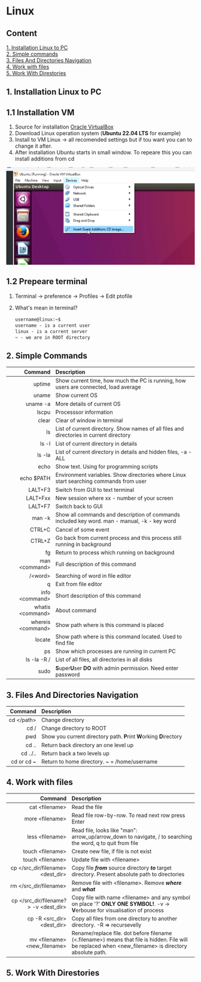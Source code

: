 # Linux

## Content

[1. Installation Linux to PC](#1-installation-linux-to-pc)<br>
[2. Simple commands](#2-simple-commands)<br>
[3. Files And Directories Navigation](#3-files-and-directories-navigation)<br>
[4. Work with files](#4-work-with-files)<br>
[5. Work With Direstories](#5-work-with-direstories)<br>

## 1. Installation Linux to PC

## 1.1 Installation VM

1. Source for installation [Oracle VirtualBox](https://www.virtualbox.org/)
2. Download Linux operation system (**Ubuntu 22.04 LTS** for example)
3. Install to VM Linux -> all recomended settings but if tou want you can to change it after.
4. After installation Ubuntu starts in small window. To repeare this you can install additions from cd

![Alt text](images/cd_insert_additions.png)

## 1.2 Prepeare terminal

1. Terminal -> preference -> Profiles -> Edit ptofile

2. What's mean in terminal?

    ```linux
    username@linux:~$
    username - is a current user
    linux - is a current server
    ~ - we are in ROOT directory
    ```

## 2. Simple Commands

|Command|Description|
|-:|:-|
|uptime|Show current time, how much the PC is running, how users are connected, load average|
|uname|Show current OS|
|uname -a|More details of current OS|
|lscpu|Processsor information|
|clear| Clear of window in terminal|
|ls|List of current directory. Show names of all files and directories in current directory|
|ls -l|List of current directory in details|
|ls -la|List of current directory in details and hidden files, -a - ALL|
|echo|Show text. Using for programming scripts|
|echo $PATH|Environment variables. Show directories where Linux start searching commands from user|
|LALT+F3|Switch from GUI to text terminal|
|LALT+Fxx|New session where xx - number of your screen|
|LALT+F7|Switch back to GUI|
|man -k <word>|Show all commands and description of commands included key word. man - manual, -k - key word|
|CTRL+C|Cancel of some event|
|CTRL+Z|Go back from current process and this process still running in background|
|fg|Return to process which running on background|
|man \<command>|Full description of this command|
|/\<word>|Searching of word in file editor|
|q|Exit from file editor|
|info \<command>|Short description of this command|
|whatis \<command>|About command|
|whereis \<command>|Show path where is this command is placed|
|locate|Show path where is this command located. Used to find file|
|ps|Show which processes are running in current PC|
|ls -la -R /|List of all files, all directories in all disks|
|sudo|**S**uper**U**ser **DO** with admin permission. Need enter password|

## 3. Files And Directories Navigation

|Command|Description|
|-:|:-|
|cd \</path>|Change directory|
|cd /|Change directory to ROOT|
|pwd|Show you current directory path. **P**rint **W**orking **D**irectory|
|cd ..|Return back directory an one level up|
|cd ../..|Return back a two levels up|
|cd or cd ~|Return to home directory. ~ = /home/username|

## 4. Work with files

|Command|Description|
|-:|:-|
|cat \<filename>|Read the file|
|more \<filename>|Read file row-by-row. To read next row press Enter|
|less \<filename>|Read file, looks like "man": arrow_up/arrow_down to navigate, / to searching the word, q to quit from file|
|touch \<filename>|Create new file, if file is not exist|
|touch \<filename>|Update file with \<filename>|
|cp \</src_dir/filename> <dest_dir>|Copy file ***from*** source directory ***to*** target directory. Present absolute path to directories|
|rm \</src_dir/filename>|Remove file with \<filename>. Remove ***where*** and ***what***|
|cp \</src_dir/filename?> -v <dest_dir>|Copy file with name \<filename> and any symbol on place '?' **ONLY ONE SYMBOL!**. -v -> **V**erbouse for visualisation of process|
|cp -R \<src_dir> <dest_dir>|Copy all files from one directory to another directory. -R => recursevelly|
|mv \<filename> <new_filename>|Rename/replace file. dot before filename (\<.filename>) means that file is hidden. File will be replaced when \<new_filename> is directory absolute path.|

## 5. Work With Direstories

